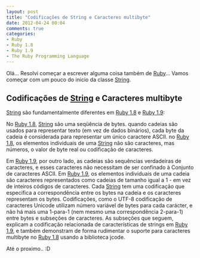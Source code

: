 ```yaml
---
layout: post
title: "Codificações de String e Caracteres multibyte"
date: 2012-04-24 00:04
comments: true
categories: 
- Ruby
- Ruby 1.8
- Ruby 1.9
- The Ruby Programming Language
---
```

<p>Olá... Resolvi começar a escrever alguma coisa também de <a href="http://www.ruby-lang.org/pt/">Ruby</a>... Vamos começar com um pouco do inicio da classe <a href="http://www.ruby-doc.org/core-1.9.3/String.html">String</a>.</p>

<h2>Codificações de <a href="http://www.ruby-doc.org/core-1.9.3/String.html">String</a> e Caracteres multibyte</h2>

<p>
<a href="http://www.ruby-doc.org/core-1.9.3/String.html">String</a> são fundamentalmente diferentes em <a href="http://www.ruby-doc.org/core-1.8.7/">Ruby 1.8</a> e <a href="http://www.ruby-doc.org/core-1.9.3/">Ruby 1.9</a>:
</p>
<p>
No <a href="http://www.ruby-doc.org/core-1.8.7/">Ruby 1.8</a>, <a href="http://www.ruby-doc.org/core-1.9.3/String.html">String</a> são uma seqüência de bytes. quando cadeias
são usados para representar texto (em vez de dados binários), cada byte da 
cadeia é considerada para representar um único caractere ASCII. no <a href="http://www.ruby-doc.org/core-1.8.7/">Ruby 1.8</a>, os elementos individuais de uma <a href="http://www.ruby-doc.org/core-1.9.3/String.html">String</a> não são caracteres, mas
números, o valor de byte real ou codificação de caracteres.
</p>
<!-- more -->
<p>
Em <a href="http://www.ruby-doc.org/core-1.9.3/">Ruby 1.9</a>, por outro lado, as cadeias são sequências verdadeiras
de caracteres, e esses caracteres não necessitam de ser confinado à
Conjunto de caracteres ASCII. Em <a href="http://www.ruby-doc.org/core-1.9.3/">Ruby 1.9</a>, os elementos individuais de uma cadeia
são caracteres representados como cadeias de tamanho igual a 1 - em vez de
inteiros códigos de caracteres. Cada <a href="http://www.ruby-doc.org/core-1.9.3/String.html">String</a> tem uma codificação que
especifica a correspondência entre os bytes na cadeia e
os caracteres representam os bytes. Codificações, como o UTF-8
codificação de caracteres Unicode utilizam número variável de bytes para
cada carácter, e não há mais uma 1-para-1 (nem mesmo uma correspondência 2-para-1)
entre bytes e subseções de caracteres. As subseções que seguem, explicam a codificação relacionada de
características de strings em <a href="http://www.ruby-doc.org/core-1.9.3/">Ruby 1.9</a>, e também demonstram de forma rudimentar o 
suporte para caracteres multibyte no <a href="http://www.ruby-doc.org/core-1.8.7/">Ruby 1.8</a> usando a biblioteca jcode.
</p>

Até o proximo.. :D